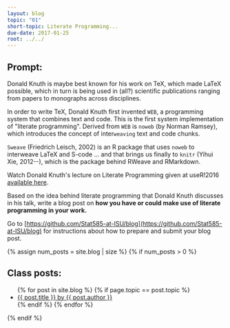 ```yaml
---
layout: blog
topic: "01"
short-topic: Literate Programming...
due-date: 2017-01-25
root: ../../
---
```


## Prompt:

Donald Knuth is maybe best known for his work on TeX, which made LaTeX possible, which in turn is being used in (all?) scientific publications ranging from papers to monographs across disciplines.

In order to write TeX, Donald Knuth first invented `WEB`, a programming system that combines text and code.  This is the first system implementation of "literate programming". Derived from  `WEB` is `noweb` (by Norman Ramsey), which introduces the concept of inter`weaving` text and code chunks.

`Sweave` (Friedrich Leisch, 2002) is an R package that uses `noweb` to interweave LaTeX and S-code ... and that brings us finally to `knitr` (Yihui Xie, 2012--), which is the package behind RWeave and RMarkdown. 



Watch Donald Knuth's lecture on Literate Programming given at useR!2016 [available here](https://channel9.msdn.com/Events/useR-international-R-User-conference/useR2016/Literate-Programming).


Based on the idea behind literate programming that Donald Knuth discusses in his talk, 
write a blog post on **how you have or could make use of literate programming in your work.**

Go to [https://github.com/Stat585-at-ISU/blog](https://github.com/Stat585-at-ISU/blog) for instructions about how to prepare and submit your blog post.


{% assign num_posts = site.blog | size %}
{% if num_posts > 0 %}
## Class posts:

<ul>
{% for post in site.blog %}
  {% if page.topic == post.topic %}
  <li><a href="{{ post.url }}">{{ post.title }} by {{ post.author }}</a></li>
  {% endif %}
{% endfor %}
</ul>
{% endif %}
